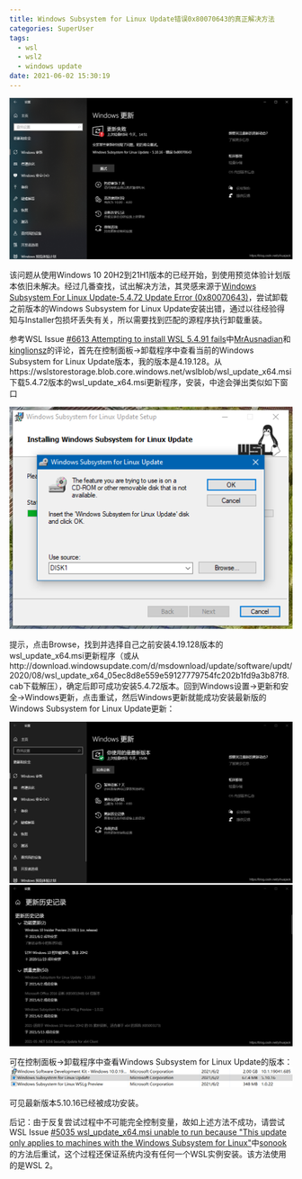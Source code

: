```yaml
---
title: Windows Subsystem for Linux Update错误0x80070643的真正解决方法
categories: SuperUser
tags:
  - wsl
  - wsl2
  - windows update
date: 2021-06-02 15:30:19
---
```


![img](2021-06/20210602150916755.png)

该问题从使用Windows 10 20H2到21H1版本的已经开始，到使用预览体验计划版本依旧未解决。经过几番查找，试出解决方法，其灵感来源于[Windows Subsystem For Linux Update-5.4.72 Update Error (0x80070643)](https://docs.microsoft.com/en-us/answers/questions/244180/windows-subsystem-for-linux-update-5472-update-err.html)，尝试卸载之前版本的Windows Subsystem for Linux Update安装出错，通过以往经验得知与Installer包损坏丢失有关，所以需要找到匹配的源程序执行卸载重装。

参考WSL Issue [#6613 Attempting to install WSL 5.4.91 fails](https://github.com/microsoft/WSL/issues/6613)中[MrAusnadian](https://github.com/MrAusnadian)和[kinglionsz](https://github.com/kinglionsz)的评论，首先在控制面板->卸载程序中查看当前的Windows Subsystem for Linux Update版本，我的版本是4.19.128。从https://wslstorestorage.blob.core.windows.net/wslblob/wsl_update_x64.msi下载5.4.72版本的wsl_update_x64.msi更新程序，安装，中途会弹出类似如下窗口

![img](2021-06/7d5dd7f984997aae40f485336515886b.png)

提示，点击Browse，找到并选择自己之前安装4.19.128版本的wsl_update_x64.msi更新程序（或从http://download.windowsupdate.com/d/msdownload/update/software/updt/2020/08/wsl_update_x64_05ec8d8e559e59127779754fc202b1fd9a3b87f8.cab下载解压），确定后即可成功安装5.4.72版本。回到Windows设置->更新和安全->Windows更新，点击重试，然后Windows更新就能成功安装最新版的Windows Subsystem for Linux Update更新：

![img](2021-06/20210602151703127.png)![img](2021-06/20210602152931494.png)

可在控制面板->卸载程序中查看Windows Subsystem for Linux Update的版本：![img](2021-06/20210602151801703.png)

可见最新版本5.10.16已经被成功安装。

后记：由于反复尝试过程中不可能完全控制变量，故如上述方法不成功，请尝试WSL Issue [#5035 wsl_update_x64.msi unable to run because "This update only applies to machines with the Windows Subsystem for Linux"](https://github.com/microsoft/WSL/issues/5035)中[sonook](https://github.com/sonook)的方法后重试，这个过程还保证系统内没有任何一个WSL实例安装。该方法使用的是WSL 2。
